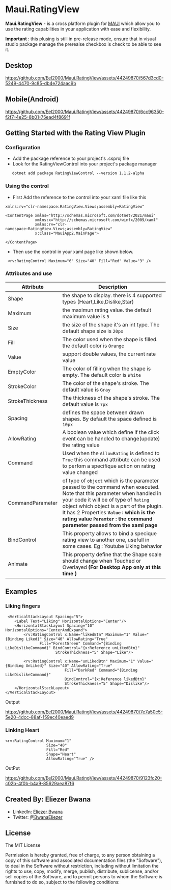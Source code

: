 # Maui.RatingView
**Maui.RatingView** - is a cross platform plugin for [MAUI](https://dotnet.microsoft.com/en-us/apps/maui) which allow you to use the rating capabilities in your application with ease and flexibility.

**Important** : this plusing is still in pre-release mode, ensure that in visual studio package manage the prerealse checkbox is check to be able to see it.

## Desktop


https://github.com/Eel2000/Maui.RatingView/assets/44249870/567d3cd0-5249-4470-9c85-db4e724aac9b




## Mobile(Android)


https://github.com/Eel2000/Maui.RatingView/assets/44249870/6cc96350-f2f7-4e25-8b01-75ead4f8691f





## Getting Started with the Rating View Plugin

### Configuration

* Add the package reference to your project's .csproj file
*  Look for the RatingViewControl into your project's package manager 
```.NET CLI
   dotnet add package RatingViewControl --version 1.1.2-alpha
```

### Using the control

* First Add the reference to the control into your xaml file like this
```XAML
xmlns:rv="clr-namespace:RatingView.Views;assembly=RatingView"
```
```XAML
<ContentPage xmlns="http://schemas.microsoft.com/dotnet/2021/maui"
             xmlns:x="http://schemas.microsoft.com/winfx/2009/xaml"
             xmlns:rv="clr-namespace:RatingView.Views;assembly=RatingView"
             x:Class="MauiApp2.MainPage">

</ContentPage>
```
* Then use the control in your xaml page like shown below.
```XAML
 <rv:RatingControl Maximum="6" Size="40" Fill="Red" Value="3" />
```

### Attributes and use
|Attribute | Description|
| --- | ---|
| Shape | the shape to display. there is 4 supported types (Heart,Like,Dislike,Star) |
| Maximum | the maximun rating value. the default maximum value is `5` |
| Size | the size of the shape it's an int type. The default shape size is `20px` |
| Fill | The color used when the shape is filled. the default color is `Orange` |
| Value | support double values, the current rate value |
| EmptyColor | The color of filling when the shape is empty. The default color is `White` |
| StrokeColor | The color of the shape's stroke. The default value is `Gray` |
| StrokeThickness | The thickness of the shape's stroke. The default value is `7px` |
| Spacing | defines the space between drawn shapes. By default the space defined is `10px` |
| AllowRating | A boolean value which define if the click event can be handled to change(update) the rating value |
| Command | Used when the `AllowRating` is defined to `True` this command attribute can be used to perfom a specifique action on rating value changed |
| CommandParameter | of type of `object` which is the parameter passed to the command when executed. Note that this parameter when handled in your code it will be of type of `Rating` object which object is a part of the plugin. It has 2 Properties **`Value` : which is the rating value** **`Paramter` : the command parameter passed from the xaml page** |
| BindControl | This property allows to bind a specique rating view to another one, usefull in some cases. Eg : Youtube Liking behavior |
| Animate | This property define that the Shape scale should change when Touched or Overlayed **(For Desktop App only at this time )** |

## Examples
### Liking fingers

```XAML
 <VerticalStackLayout Spacing="5">
    <Label Text="Liking" HorizontalOptions="Center"/>
    <HorizontalStackLayout Spacing="10" HorizontalOptions="CenterAndExpand">
        <rv:RatingControl x:Name="likedBtn" Maximum="1" Value="{Binding Liked}" Size="40" AllowRating="True"
               Fill="ForestGreen" Command="{Binding LikeDislikeCommand}" BindControl="{x:Reference unLikedBtn}"
                      StrokeThickness="5" Shape="Like"/>

        <rv:RatingControl x:Name="unLikedBtn" Maximum="1" Value="{Binding UnLiked}" Size="40" AllowRating="True"
                          Fill="DarkRed" Command="{Binding LikeDislikeCommand}" 
                          BindControl="{x:Reference likedBtn}"
                          StrokeThickness="5" Shape="Dislike"/>
    </HorizontalStackLayout>
</VerticalStackLayout>
```
Output


https://github.com/Eel2000/Maui.RatingView/assets/44249870/7e7a50c5-5e20-4dcc-88af-159ec40eaed9




### Linking Heart

```XAML
<rv:RatingControl Maximum="1" 
                  Size="40" 
                  Fill="Red" 
                  Shape="Heart" 
                  AllowRating="True" />
```

OutPut 


https://github.com/Eel2000/Maui.RatingView/assets/44249870/9123fc20-c02b-4f0b-b4a9-85629aea87f6




## Created By: Eliezer Bwana

-   LinkedIn:  [Eliezer Bwana](https://www.linkedin.com/in/eliezer-bwana-a52747190)
-   Twitter:  [@BwanaEliezer](https://twitter.com/BwanaEliezer)

## [](https://github.com/rotorgames/Rg.Plugins.Popup#license)License

The MIT License

Permission is hereby granted, free of charge, to any person obtaining a copy of this software and associated documentation files (the "Software"), to deal in the Software without restriction, including without limitation the rights to use, copy, modify, merge, publish, distribute, sublicense, and/or sell copies of the Software, and to permit persons to whom the Software is furnished to do so, subject to the following conditions:






